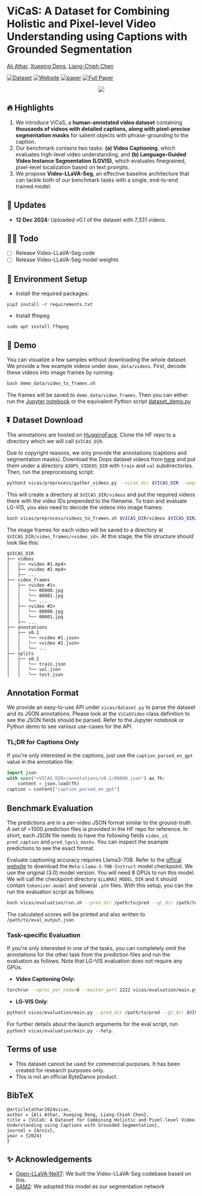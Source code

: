 # ViCaS: A Dataset for Combining Holistic and Pixel-level Video Understanding using Captions with Grounded Segmentation

[Ali Athar](https://www.aliathar.net/), [Xueqing Deng](https://sites.google.com/view/xueqingdeng7/home), [Liang-Chieh Chen](http://liangchiehchen.com/)

[![Dataset](https://img.shields.io/badge/Dataset-Access-<COLOR>)](https://huggingface.co/datasets/Ali2500/ViCaS)
[![Website](https://img.shields.io/badge/Project-Website-87CEEB)](https://ali2500.github.io/vicas-project/)
[![paper](https://img.shields.io/badge/arXiv-Paper-<COLOR>.svg)](https://arxiv.org/abs/2412.09754)
[![Full Paper](https://img.shields.io/badge/Full_Paper-Read-0000FF.svg)](https://arxiv.org/pdf/2412.09754)

<p align="center" width="120%">
    <img src="https://github.com/Ali2500/ViCaS/blob/main/assets/teaser.gif">
</p>

## 🔥 Highlights

1. We introduce ViCaS, a **human-annotated video dataset** containing **thousands of videos with detailed captions, along with pixel-precise segmentation masks** for salient objects with phrase-grounding to the caption.
2. Our benchmark contains two tasks: **(a) Video Captioning**, which evaluates high-level video understanding, and **(b) Language-Guided Video Instance Segmentation (LGVIS)**, which evaluates finegrained, pixel-level localization based on text prompts.
3. We propose **Video-LLaVA-Seg**, an effective baseline architecture that can tackle both of our benchmark tasks with a single, end-to-end trained model.

##  :loudspeaker: Updates

- **12 Dec 2024:** Uploaded v0.1 of the dataset with 7,331 videos.

## 👨‍💻 Todo

- [ ] Release Video-LLaVA-Seg code
- [ ] Release Video-LLaVA-Seg model weights

## :hammer: Environment Setup

- Install the required packages:

```
pip3 install -r requirements.txt
```

- Install ffmpeg

```
sudo apt install ffmpeg
```

## :movie_camera: Demo 

You can visualize a few samples without downloading the whole dataset. We provide a few example videos under `demo_data/videos`. First, decode these videos into image frames by running:

```bash
bash demo_data/video_to_frames.sh
```

The frames will be saved to `demo_data/video_frames`. Then you can either run the [Jupyter notebook](https://github.com/Ali2500/ViCaS/blob/main/dataset_demo.ipynb) or the equivalent Python script [dataset_demo.py](https://github.com/Ali2500/ViCaS/blob/main/dataset_demo.py)

## :arrow_double_down: Dataset Download

The annotations are hosted on [HuggingFace](https://huggingface.co/datasets/Ali2500/ViCaS). Clone the HF repo to a directory which we will call `$VICAS_DIR`.

Due to copyright reasons, we only provide the annotations (captions and segmentation masks). Download the Oops dataset videos from [here](https://omnomnom.vision.rwth-aachen.de/data/PointVOS/videos/Oops/) and put them under a directory `$OOPS_VIDEOS_DIR` with `train` and `val` subdirectories. Then, run the preprocessing script:

```bash
python3 vicas/preprocess/gather_videos.py --vicas_dir $VICAS_DIR --oops_dir $OOPS_VIDEOS_DIR
```

This will create a directory at `$VICAS_DIR/videos` and put the required videos there with the video IDs prepended to the filename. To train and evaluate LG-VIS, you also need to decode the videos into image frames:

```bash
bash vicas/preprocess/videos_to_frames.sh $VICAS_DIR/videos $VICAS_DIR/video_frames
```

The image frames for each video will be saved to a directory at `$VICAS_DIR/video_frames/<video_id>`. At this stage, the file structure should look like this:

```
$VICAS_DIR
├── videos                      
│   ├── <video #1.mp4>
│   ├── <video #2.mp4>
│   ├── ...
├── video_frames
│   ├── <video #1>
│   │   └── 00000.jpg
│   │   └── 00001.jpg
│   │   └── ...
│   ├── <video #2>
│   │   └── 00000.jpg
│   │   └── 00001.jpg
│   ├── ...
├── annotations               
│   ├── v0.1
│   │   └── <video #1.json>
│   │   └── <video #2.json>
│   │   └── ...
├── splits
│   ├── v0.1
│   │   └── train.json
│   │   └── val.json
│   │   └── test.json
```

## Annotation Format

We provide an easy-to-use API under `vicas/dataset.py` to parse the dataset and its JSON annotations. Please look at the `ViCaSVideo` class definition to see the JSON fields should be parsed. Refer to the Jupyter notebook or Python demo to see various use-cases for the API.

### TL;DR for Captions Only

If you're only interested in the captions, just use the `caption_parsed_en_gpt` value in the annotation file:

```python
import json
with open("<VICAS_DIR>/annotations/v0.1/00000.json") as fh:
    content = json.load(fh)
caption = content["caption_parsed_en_gpt"]
```

## Benchmark Evaluation

The predictions are in a per-video JSON format similar to the ground-truth. A set of ~1000 prediction files is provided in the HF repo for reference. In short, each JSON file needs to have the following fields `video_id`, `pred_caption` and `pred_lgvis_masks`. You can inspect the example predictions to see the exact format.

Evaluate captioning accuracy requires Llama3-70B. Refer to the [offical website](https://www.llama.com/llama-downloads/) to download the `Meta-Llama-3-70B-Instruct` model checkpoint. We use the original (3.0) model version. You will need 8 GPUs to run this model. We will call the checkpoint directory `$LLAMA3_MODEL_DIR` and it should contain `tokenizer.model` and several `.pth` files. With this setup, you can the run the evaluation script as follows:

```bash
bash vicas/evaluation/run.sh --pred_dir /path/to/pred --gt_dir /path/to/gt --llama_ckpt_dir $LLAMA3_MODEL_DIR --split {val,test} -o /path/to/eval_output.json
```

The calculated scores will be printed and also written to `/path/to/eval_output.json`

### Task-specific Evaluation

If you're only interested in one of the tasks, you can completely omit the annotations for the other task from the prediction files and run the evaluation as follows. Note that LG-VIS evaluation does not require any GPUs.

- **Video Captioning Only:**

```bash
torchrun --nproc_per_node=8 --master_port 2222 vicas/evaluation/main.py --pred_dir /path/to/pred --gt_dir $VICAS_DIR/annotations/v0.1 --llama_ckpt_dir $LLAMA3_MODEL_DIR --split {val,test} --skip_masks -o /path/to/eval_output.json
```

- **LG-VIS Only**:

```bash
python3 vicas/evaluation/main.py --pred_dir /path/to/pred --gt_dir $VICAS_DIR/annotations/v0.1 --split {val,test} --skip_captions -o /path/to/eval_output.json
```

For further details about the launch arguments for the eval script, run `python3 vicas/evaluation/main.py --help`.

## Terms of use
* This dataset cannot be used for commercial purposes. It has been created for research purposes only.
* This is not an official ByteDance product.

## BibTeX

```
@article{athar2024vicas,
author = {Ali Athar, Xueqing Deng, Liang-Chieh Chen},
title = {ViCaS: A Dataset for Combining Holistic and Pixel-level Video Understanding using Captions with Grounded Segmentation},
journal = {Arxiv},
year = {2024}
}
```

## :sparkles: Acknowledgements

- [Open-LLaVA-NeXT](https://github.com/xiaoachen98/Open-LLaVA-NeXT): We built the Video-LLaVA-Seg codebase based on this.
- [SAM2](https://github.com/facebookresearch/sam2/tree/main): We adopted this model as our segmentation network 
